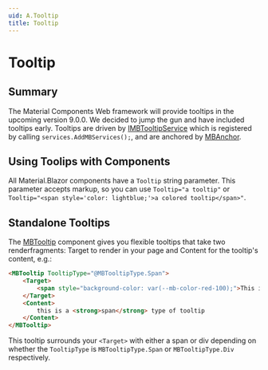 ```yaml
---
uid: A.Tooltip
title: Tooltip
---
```

# Tooltip

## Summary

The Material Components Web framework will provide tooltips in the upcoming version 9.0.0. We decided to jump the gun and
have included tooltips early. Tooltips are driven by [IMBTooltipService](xref:S.IMBTooltipService) which is registered by calling
`services.AddMBServices();`, and are anchored by [MBAnchor](xref:C.MBAnchor).

## Using Toolips with Components

All Material.Blazor components have a `Tooltip` string parameter. This parameter accepts markup, so you can use `Tooltip="a tooltip"`
or `Tooltip="<span style='color: lightblue;'>a colored tooltip</span>"`.

## Standalone Tooltips

The [MBTooltip](xref:C.MBTooltip) component gives you flexible tooltips that take two renderfragments: Target to render
in your page and Content for the tooltip's content, e.g.:

```html
<MBTooltip TooltipType="@MBTooltipType.Span">
    <Target>
        <span style="background-color: var(--mb-color-red-100);">This is the target span to be displayed in your razor page.</span>
    </Target>
    <Content>
        this is a <strong>span</strong> type of tooltip
    </Content>
</MBTooltip>
```

This tooltip surrounds your `<Target>` with either a span or div depending on whether the `TooltipType` is `MBTooltipType.Span` or
`MBTooltipType.Div` respectively.